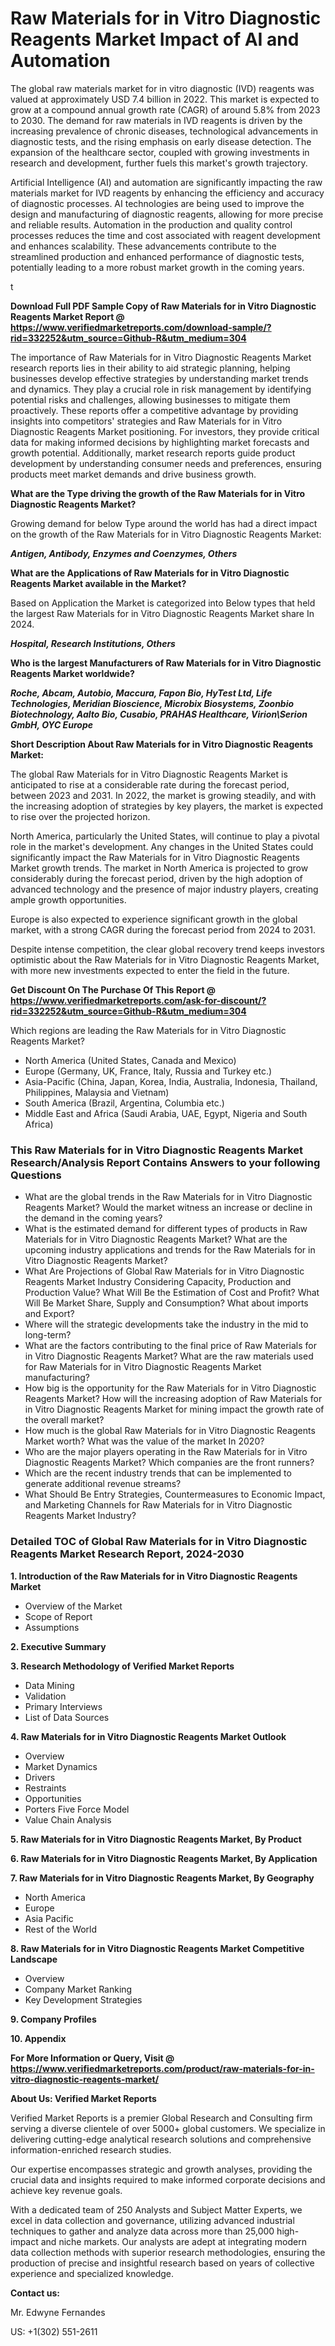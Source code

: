 <meta name="title" content="Global Raw Materials for in Vitro Diagnostic Reagents Market Impact of AI and Automation"><meta name="description" content="The global raw materials market for in vitro diagnostic (IVD) reagents was valued at approximately USD 7.4 billion in 2022. This market is expected to grow at a compou"><meta name="title" content="Raw Materials for in Vitro Diagnostic Reagents Market Size, Share, Scope, Trends, Growth, Opportunities, Analysis, Forecast"><h1>Raw Materials for in Vitro Diagnostic Reagents Market Impact of AI and Automation</h1><p>The global raw materials market for in vitro diagnostic (IVD) reagents was valued at approximately USD 7.4 billion in 2022. This market is expected to grow at a compound annual growth rate (CAGR) of around 5.8% from 2023 to 2030. The demand for raw materials in IVD reagents is driven by the increasing prevalence of chronic diseases, technological advancements in diagnostic tests, and the rising emphasis on early disease detection. The expansion of the healthcare sector, coupled with growing investments in research and development, further fuels this market's growth trajectory.</p><p>Artificial Intelligence (AI) and automation are significantly impacting the raw materials market for IVD reagents by enhancing the efficiency and accuracy of diagnostic processes. AI technologies are being used to improve the design and manufacturing of diagnostic reagents, allowing for more precise and reliable results. Automation in the production and quality control processes reduces the time and cost associated with reagent development and enhances scalability. These advancements contribute to the streamlined production and enhanced performance of diagnostic tests, potentially leading to a more robust market growth in the coming years.</p>t</p><p id="" class=""><strong>Download Full PDF Sample Copy of Raw Materials for in Vitro Diagnostic Reagents Market Report @ <a href="https://www.verifiedmarketreports.com/download-sample/?rid=332252&utm_source=Github-R&utm_medium=304" target="_blank">https://www.verifiedmarketreports.com/download-sample/?rid=332252&utm_source=Github-R&utm_medium=304</a></strong></p><p>The importance of&nbsp;Raw Materials for in Vitro Diagnostic Reagents Market research reports lies in their ability to aid strategic planning, helping businesses develop effective strategies by understanding market trends and dynamics. They play a crucial role in risk management by identifying potential risks and challenges, allowing businesses to mitigate them proactively. These reports offer a competitive advantage by providing insights into competitors' strategies and Raw Materials for in Vitro Diagnostic Reagents Market positioning. For investors, they provide critical data for making informed decisions by highlighting market forecasts and growth potential. Additionally, market research reports guide product development by understanding consumer needs and preferences, ensuring products meet market demands and drive business growth.</p><p><strong>What are the&nbsp;Type driving the growth of the Raw Materials for in Vitro Diagnostic Reagents Market?</strong></p><p id="" class="">Growing demand for below Type around the world has had a direct impact on the growth of the Raw Materials for in Vitro Diagnostic Reagents Market:</p><em><strong>Antigen, Antibody, Enzymes and Coenzymes, Others</strong></em></p><strong>What are the&nbsp;Applications&nbsp;of Raw Materials for in Vitro Diagnostic Reagents Market available in the Market?</strong></p><p id="" class="">Based on Application the Market is categorized into Below types that held the largest Raw Materials for in Vitro Diagnostic Reagents Market share In 2024.</p><em><strong>Hospital, Research Institutions, Others</strong></em></p><strong>Who is the largest Manufacturers of Raw Materials for in Vitro Diagnostic Reagents Market worldwide?</strong></p><p><em><strong>Roche, Abcam, Autobio, Maccura, Fapon Bio, HyTest Ltd, Life Technologies, Meridian Bioscience, Microbix Biosystems, Zoonbio Biotechnology, Aalto Bio, Cusabio, PRAHAS Healthcare, Virion\Serion GmbH, OYC Europe</strong></em></p><p id="" class=""><strong>Short Description About Raw Materials for in Vitro Diagnostic Reagents Market:</strong></p><p>The global Raw Materials for in Vitro Diagnostic Reagents Market is anticipated to rise at a considerable rate during the forecast period, between 2023 and 2031. In 2022, the market is growing steadily, and with the increasing adoption of strategies by key players, the market is expected to rise over the projected horizon.</p><p>North America, particularly the United States, will continue to play a pivotal role in the market's development. Any changes in the United States could significantly impact the Raw Materials for in Vitro Diagnostic Reagents Market growth trends. The market in North America is projected to grow considerably during the forecast period, driven by the high adoption of advanced technology and the presence of major industry players, creating ample growth opportunities.</p><p>Europe is also expected to experience significant growth in the global market, with a strong CAGR during the forecast period from 2024 to 2031.</p><p>Despite intense competition, the clear global recovery trend keeps investors optimistic about the Raw Materials for in Vitro Diagnostic Reagents Market, with more new investments expected to enter the field in the future.</p><p id="" class=""><strong>Get Discount On The Purchase Of This Report @ <a href="https://www.verifiedmarketreports.com/ask-for-discount/?rid=332252&utm_source=Github-R&utm_medium=304" target="_blank">https://www.verifiedmarketreports.com/ask-for-discount/?rid=332252&utm_source=Github-R&utm_medium=304</a></strong></p>Which regions are leading the Raw Materials for in Vitro Diagnostic Reagents Market?</p><ul><li>North America (United States, Canada and Mexico)</li><li>Europe (Germany, UK, France, Italy, Russia and Turkey etc.)</li><li>Asia-Pacific (China, Japan, Korea, India, Australia, Indonesia, Thailand, Philippines, Malaysia and Vietnam)</li><li>South America (Brazil, Argentina, Columbia etc.)</li><li>Middle East and Africa (Saudi Arabia, UAE, Egypt, Nigeria and South Africa)</li></ul><h3 id="" class="">This Raw Materials for in Vitro Diagnostic Reagents Market Research/Analysis Report Contains Answers to your following Questions</h3><ul><li>What are the global trends in the Raw Materials for in Vitro Diagnostic Reagents Market? Would the market witness an increase or decline in the demand in the coming years?</li><li>What is the estimated demand for different types of products in Raw Materials for in Vitro Diagnostic Reagents Market? What are the upcoming industry applications and trends for the Raw Materials for in Vitro Diagnostic Reagents Market?</li><li>What Are Projections of Global Raw Materials for in Vitro Diagnostic Reagents Market Industry Considering Capacity, Production and Production Value? What Will Be the Estimation of Cost and Profit? What Will Be Market Share, Supply and Consumption? What about imports and Export?</li><li>Where will the strategic developments take the industry in the mid to long-term?</li><li>What are the factors contributing to the final price of Raw Materials for in Vitro Diagnostic Reagents Market? What are the raw materials used for Raw Materials for in Vitro Diagnostic Reagents Market manufacturing?</li><li>How big is the opportunity for the Raw Materials for in Vitro Diagnostic Reagents Market? How will the increasing adoption of Raw Materials for in Vitro Diagnostic Reagents Market for mining impact the growth rate of the overall market?</li><li>How much is the global Raw Materials for in Vitro Diagnostic Reagents Market worth? What was the value of the market In 2020?</li><li>Who are the major players operating in the Raw Materials for in Vitro Diagnostic Reagents Market? Which companies are the front runners?</li><li>Which are the recent industry trends that can be implemented to generate additional revenue streams?</li><li>What Should Be Entry Strategies, Countermeasures to Economic Impact, and Marketing Channels for Raw Materials for in Vitro Diagnostic Reagents Market Industry?</li></ul><h3 id="" class="">Detailed TOC of Global Raw Materials for in Vitro Diagnostic Reagents Market Research Report, 2024-2030</h3><p id="" class=""><strong>1. Introduction of the Raw Materials for in Vitro Diagnostic Reagents Market</strong></p><ul><li>Overview of the Market</li><li>Scope of Report</li><li>Assumptions</li></ul><p id="" class=""><strong>2. Executive Summary</strong></p><p id="" class=""><strong>3. Research Methodology of Verified Market Reports</strong></p><ul><li>Data Mining</li><li>Validation</li><li>Primary Interviews</li><li>List of Data Sources</li></ul><p id="" class=""><strong>4. Raw Materials for in Vitro Diagnostic Reagents Market Outlook</strong></p><ul><li>Overview</li><li>Market Dynamics</li><li>Drivers</li><li>Restraints</li><li>Opportunities</li><li>Porters Five Force Model</li><li>Value Chain Analysis</li></ul><p id="" class=""><strong>5. Raw Materials for in Vitro Diagnostic Reagents Market, By Product</strong></p><p id="" class=""><strong>6. Raw Materials for in Vitro Diagnostic Reagents Market, By Application</strong></p><p id="" class=""><strong>7. Raw Materials for in Vitro Diagnostic Reagents Market, By Geography</strong></p><ul><li>North America</li><li>Europe</li><li>Asia Pacific</li><li>Rest of the World</li></ul><p id="" class=""><strong>8. Raw Materials for in Vitro Diagnostic Reagents Market Competitive Landscape</strong></p><ul><li>Overview</li><li>Company Market Ranking</li><li>Key Development Strategies</li></ul><p id="" class=""><strong>9. Company Profiles</strong></p><p id="" class=""><strong>10. Appendix</strong></p><p id="" class=""><strong>For More Information or Query, Visit @ <a href="https://www.verifiedmarketreports.com/product/raw-materials-for-in-vitro-diagnostic-reagents-market/" target="_blank">https://www.verifiedmarketreports.com/product/raw-materials-for-in-vitro-diagnostic-reagents-market/</a></strong></p><p id="" class=""><strong>About Us: Verified Market Reports</strong></p><p id="" class="">Verified Market Reports is a premier Global Research and Consulting firm serving a diverse clientele of over 5000+ global customers. We specialize in delivering cutting-edge analytical research solutions and comprehensive information-enriched research studies.</p><p id="" class="">Our expertise encompasses strategic and growth analyses, providing the crucial data and insights required to make informed corporate decisions and achieve key revenue goals.</p><p id="" class="">With a dedicated team of 250 Analysts and Subject Matter Experts, we excel in data collection and governance, utilizing advanced industrial techniques to gather and analyze data across more than 25,000 high-impact and niche markets. Our analysts are adept at integrating modern data collection methods with superior research methodologies, ensuring the production of precise and insightful research based on years of collective experience and specialized knowledge.</p><p id="" class=""><strong>Contact us:</strong></p><p id="" class="">Mr. Edwyne Fernandes</p><p id="" class="">US: +1(302) 551-2611</p>